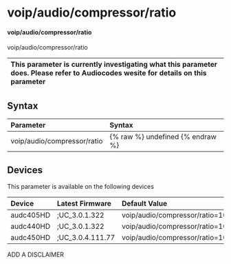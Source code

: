 ﻿---
description: voip/audio/compressor/ratio
search: false
---

# voip/audio/compressor/ratio

#### voip/audio/compressor/ratio

voip/audio/compressor/ratio


| This parameter is currently investigating what this parameter does. Please refer to Audiocodes wesite for details on this parameter | 
| :--- |

## Syntax
| Parameter | Syntax |
| :--- | :--- |
|voip/audio/compressor/ratio | {% raw %} undefined {% endraw %}|

## Devices
This parameter is available on the following devices

| Device | Latest Firmware | Default Value |
|:---|:---|:---|
| audc405HD | ;UC_3.0.1.322 | voip/audio/compressor/ratio=10 
| audc440HD | ;UC_3.0.1.322 | voip/audio/compressor/ratio=10 
| audc450HD | ;UC_3.0.4.111.77 | voip/audio/compressor/ratio=10 

ADD A DISCLAIMER
